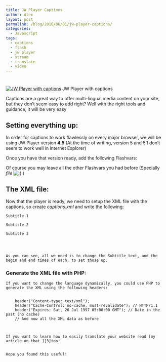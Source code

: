 ```yaml
---
title: JW Player Captions
author: Alex
layout: post
permalink: /blog/2010/06/01/jw-player-captions/
categories:
  - Javascript
tags:
  - captions
  - flash
  - jw player
  - stream
  - translate
  - video
---
```

# 

[![JW Player with captions][2]][2]
JW Player with captions

  
Captions are a great way to offer multi-lingual media content on your site, but they don’t seem easy to add right? Well with the right tools and guidance, it will be very easy

## Setting everything up:

In order for captions to work flawlessly on every major browser, we will be using JW Player version **4.5** (At the time of writing, version 5 and 5.1 don’t seem to work well in Internet Explorer)

Once you have that version ready, add the following Flashvars:

    
    

Of course you may leave all the other Flashvars you had before (Specially *file* ![;)][2] )

 [2]: http://urbanoalvarez.es/blog/wp-includes/images/smilies/icon_wink.gif

## The XML file:

Now that the player is ready, we need to setup the XML file with the captions, so create *captions.xml* and write the following:

    
      
        
          
    Subtitle 1
          
    Subtitle 2
          
    Subtitle 3
        
      
    
    
    As you can see, all we need is to change the Subtitle text, and the begin and end times of each, to set those up.
    
    
### Generate the XML file with PHP:
    
    
    If you want to change the language dynamically, you could use PHP to generate the XML using the following headers:
    
    
        header("Content-type: text/xml");
        header("Cache-Control: no-cache, must-revalidate"); // HTTP/1.1
        header("Expires: Sat, 26 Jul 1997 05:00:00 GMT"); // Date in the past (no cache)
        // And now all the XML data as before
        
    
    
    If you want to learn how to easily translate your website read [my article on that ][3]too!
    
    
    Hope you found this useful!

 [3]: http://urbanoalvarez.es/blog/2010/03/22/best-website-translation-method/